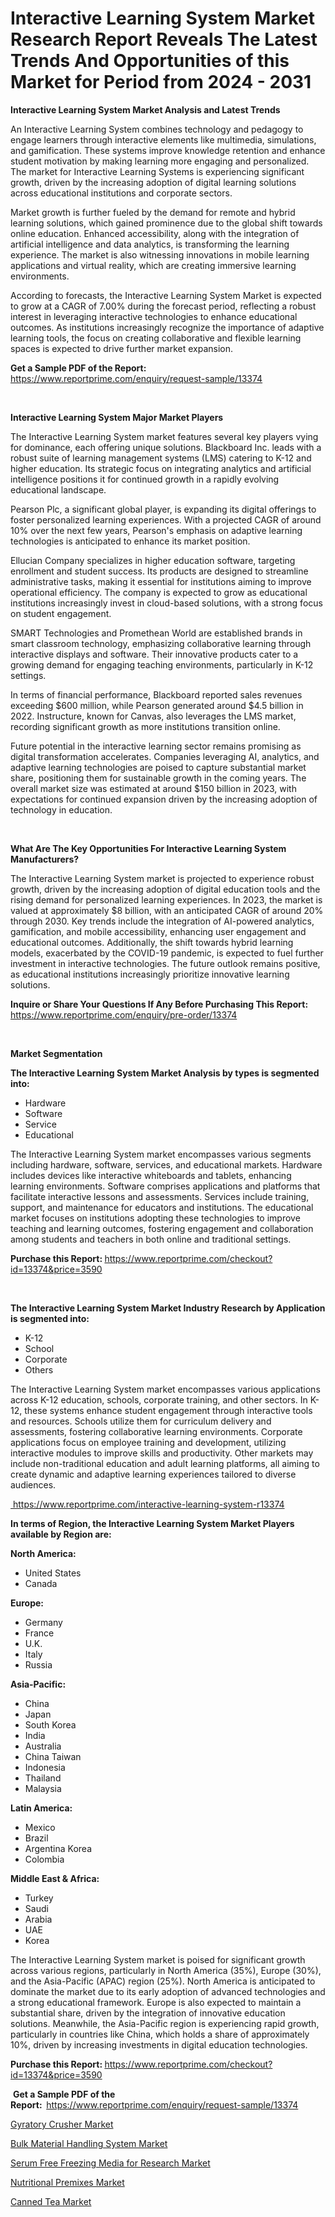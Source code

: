 <p><h1>Interactive Learning System Market Research Report Reveals The Latest Trends And Opportunities of this Market for Period from 2024 - 2031</h1></p><p><strong>Interactive Learning System Market Analysis and Latest Trends</strong></p>
<p><p>An Interactive Learning System combines technology and pedagogy to engage learners through interactive elements like multimedia, simulations, and gamification. These systems improve knowledge retention and enhance student motivation by making learning more engaging and personalized. The market for Interactive Learning Systems is experiencing significant growth, driven by the increasing adoption of digital learning solutions across educational institutions and corporate sectors. </p><p>Market growth is further fueled by the demand for remote and hybrid learning solutions, which gained prominence due to the global shift towards online education. Enhanced accessibility, along with the integration of artificial intelligence and data analytics, is transforming the learning experience. The market is also witnessing innovations in mobile learning applications and virtual reality, which are creating immersive learning environments. </p><p>According to forecasts, the Interactive Learning System Market is expected to grow at a CAGR of 7.00% during the forecast period, reflecting a robust interest in leveraging interactive technologies to enhance educational outcomes. As institutions increasingly recognize the importance of adaptive learning tools, the focus on creating collaborative and flexible learning spaces is expected to drive further market expansion.</p></p>
<p><strong>Get a Sample PDF of the Report:&nbsp;</strong> <a href="https://www.reportprime.com/enquiry/request-sample/13374?utm_campaign=1506&utm_medium=2&utm_source=Github&utm_content=ia&utm_term=18102024&utm_id=interactive-learning-system">https://www.reportprime.com/enquiry/request-sample/13374</a></p>
<p>&nbsp;</p>
<p><strong>Interactive Learning System Major Market Players</strong></p>
<p><p>The Interactive Learning System market features several key players vying for dominance, each offering unique solutions. Blackboard Inc. leads with a robust suite of learning management systems (LMS) catering to K-12 and higher education. Its strategic focus on integrating analytics and artificial intelligence positions it for continued growth in a rapidly evolving educational landscape.</p><p>Pearson Plc, a significant global player, is expanding its digital offerings to foster personalized learning experiences. With a projected CAGR of around 10% over the next few years, Pearson's emphasis on adaptive learning technologies is anticipated to enhance its market position.</p><p>Ellucian Company specializes in higher education software, targeting enrollment and student success. Its products are designed to streamline administrative tasks, making it essential for institutions aiming to improve operational efficiency. The company is expected to grow as educational institutions increasingly invest in cloud-based solutions, with a strong focus on student engagement.</p><p>SMART Technologies and Promethean World are established brands in smart classroom technology, emphasizing collaborative learning through interactive displays and software. Their innovative products cater to a growing demand for engaging teaching environments, particularly in K-12 settings.</p><p>In terms of financial performance, Blackboard reported sales revenues exceeding $600 million, while Pearson generated around $4.5 billion in 2022. Instructure, known for Canvas, also leverages the LMS market, recording significant growth as more institutions transition online.</p><p>Future potential in the interactive learning sector remains promising as digital transformation accelerates. Companies leveraging AI, analytics, and adaptive learning technologies are poised to capture substantial market share, positioning them for sustainable growth in the coming years. The overall market size was estimated at around $150 billion in 2023, with expectations for continued expansion driven by the increasing adoption of technology in education.</p></p>
<p>&nbsp;</p>
<p><strong>What Are The Key Opportunities For Interactive Learning System Manufacturers?</strong></p>
<p><p>The Interactive Learning System market is projected to experience robust growth, driven by the increasing adoption of digital education tools and the rising demand for personalized learning experiences. In 2023, the market is valued at approximately $8 billion, with an anticipated CAGR of around 20% through 2030. Key trends include the integration of AI-powered analytics, gamification, and mobile accessibility, enhancing user engagement and educational outcomes. Additionally, the shift towards hybrid learning models, exacerbated by the COVID-19 pandemic, is expected to fuel further investment in interactive technologies. The future outlook remains positive, as educational institutions increasingly prioritize innovative learning solutions.</p></p>
<p><strong>Inquire or Share Your Questions If Any Before Purchasing This Report:</strong> <a href="https://www.reportprime.com/enquiry/pre-order/13374?utm_campaign=1506&utm_medium=2&utm_source=Github&utm_content=ia&utm_term=18102024&utm_id=interactive-learning-system">https://www.reportprime.com/enquiry/pre-order/13374</a></p>
<p>&nbsp;</p>
<p><strong>Market Segmentation</strong></p>
<p><strong>The Interactive Learning System Market Analysis by types is segmented into:</strong></p>
<p><ul><li>Hardware</li><li>Software</li><li>Service</li><li>Educational</li></ul></p>
<p><p>The Interactive Learning System market encompasses various segments including hardware, software, services, and educational markets. Hardware includes devices like interactive whiteboards and tablets, enhancing learning environments. Software comprises applications and platforms that facilitate interactive lessons and assessments. Services include training, support, and maintenance for educators and institutions. The educational market focuses on institutions adopting these technologies to improve teaching and learning outcomes, fostering engagement and collaboration among students and teachers in both online and traditional settings.</p></p>
<p><strong>Purchase this Report:&nbsp;</strong><a href="https://www.reportprime.com/checkout?id=13374&price=3590&utm_campaign=1506&utm_medium=2&utm_source=Github&utm_content=ia&utm_term=18102024&utm_id=interactive-learning-system">https://www.reportprime.com/checkout?id=13374&price=3590</a></p>
<p>&nbsp;</p>
<p><strong>The Interactive Learning System Market Industry Research by Application is segmented into:</strong></p>
<p><ul><li>K-12</li><li>School</li><li>Corporate</li><li>Others</li></ul></p>
<p><p>The Interactive Learning System market encompasses various applications across K-12 education, schools, corporate training, and other sectors. In K-12, these systems enhance student engagement through interactive tools and resources. Schools utilize them for curriculum delivery and assessments, fostering collaborative learning environments. Corporate applications focus on employee training and development, utilizing interactive modules to improve skills and productivity. Other markets may include non-traditional education and adult learning platforms, all aiming to create dynamic and adaptive learning experiences tailored to diverse audiences.</p></p>
<p><a href="https://www.reportprime.com/interactive-learning-system-r13374?utm_campaign=1506&utm_medium=2&utm_source=Github&utm_content=ia&utm_term=18102024&utm_id=interactive-learning-system">&nbsp;https://www.reportprime.com/interactive-learning-system-r13374</a></p>
<p><strong>In terms of Region, the Interactive Learning System Market Players available by Region are:</strong></p>
<p>
    <p> <strong> North America: </strong>
        <ul>
            <li>United States</li>
            <li>Canada</li>
        </ul>
        </p> 
    <p> <strong> Europe: </strong>
        <ul>
            <li>Germany</li>
            <li>France</li>
            <li>U.K.</li>
            <li>Italy</li>
            <li>Russia</li>
        </ul>
        </p> 
    <p> <strong> Asia-Pacific: </strong>
        <ul>
            <li>China</li>
            <li>Japan</li>
            <li>South Korea</li>
            <li>India</li>
            <li>Australia</li>
            <li>China Taiwan</li>
            <li>Indonesia</li>
            <li>Thailand</li>
            <li>Malaysia</li>
        </ul>
        </p> 
    <p> <strong> Latin America: </strong>
        <ul>
            <li>Mexico</li>
            <li>Brazil</li>
            <li>Argentina Korea</li>
            <li>Colombia</li>
        </ul>
        </p> 
    <p> <strong> Middle East & Africa: </strong>
        <ul>
            <li>Turkey</li>
            <li>Saudi</li>
            <li>Arabia</li>
            <li>UAE</li>
            <li>Korea</li>
        </ul>
    </p>
    </p>
<p><p>The Interactive Learning System market is poised for significant growth across various regions, particularly in North America (35%), Europe (30%), and the Asia-Pacific (APAC) region (25%). North America is anticipated to dominate the market due to its early adoption of advanced technologies and a strong educational framework. Europe is also expected to maintain a substantial share, driven by the integration of innovative education solutions. Meanwhile, the Asia-Pacific region is experiencing rapid growth, particularly in countries like China, which holds a share of approximately 10%, driven by increasing investments in digital education technologies.</p></p>
<p><strong>Purchase this Report: </strong><a href="https://www.reportprime.com/checkout?id=13374&price=3590&utm_campaign=1506&utm_medium=2&utm_source=Github&utm_content=ia&utm_term=18102024&utm_id=interactive-learning-system">https://www.reportprime.com/checkout?id=13374&price=3590</a></p>
<p>&nbsp;<strong>Get a Sample PDF of the Report:&nbsp;&nbsp;</strong><a href="https://www.reportprime.com/enquiry/request-sample/13374?utm_campaign=1506&utm_medium=2&utm_source=Github&utm_content=ia&utm_term=18102024&utm_id=interactive-learning-system">https://www.reportprime.com/enquiry/request-sample/13374</a></p>
<p><strong></strong></p>
<p><p><a href="https://issuu.com/reportprime-2/docs/gyratory-crusher-market-size-2030.p_06ddd4c3e472a1?utm_campaign=1506&utm_medium=2&utm_source=Github&utm_content=ia&utm_term=18102024&utm_id=interactive-learning-system">Gyratory Crusher Market</a></p><p><a href="https://issuu.com/reportprime-2/docs/bulk-material-handling-system-marke_d013e50bd030be?utm_campaign=1506&utm_medium=2&utm_source=Github&utm_content=ia&utm_term=18102024&utm_id=interactive-learning-system">Bulk Material Handling System Market</a></p><p><a href="https://github.com/chantekestenmo/Market-Research-Report-List-1/blob/main/serum-free-freezing-media-for-research-market.md?utm_campaign=1506&utm_medium=2&utm_source=Github&utm_content=ia&utm_term=18102024&utm_id=interactive-learning-system">Serum Free Freezing Media for Research Market</a></p><p><a href="https://www.linkedin.com/pulse/global-nutritional-premixes-market-share-growth-opportunities-i3oue?utm_campaign=1506&utm_medium=2&utm_source=Github&utm_content=ia&utm_term=18102024&utm_id=interactive-learning-system">Nutritional Premixes Market</a></p><p><a href="https://www.linkedin.com/pulse/canned-tea-market-global-trends-forecast-2024-2031-qn-research-nupoe?utm_campaign=1506&utm_medium=2&utm_source=Github&utm_content=ia&utm_term=18102024&utm_id=interactive-learning-system">Canned Tea Market</a></p></p>